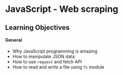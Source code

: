# JavaScript - Web scraping
## Learning Objectives
#### General
* Why JavaScript programming is amazing
* How to manipulate JSON data
* How to use `request` and fetch API
* How to read and write a file using `fs` module
